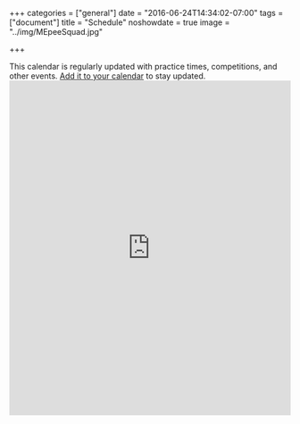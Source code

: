 +++
categories = ["general"]
date = "2016-06-24T14:34:02-07:00"
tags = ["document"]
title = "Schedule"
noshowdate = true
image = "../img/MEpeeSquad.jpg"

+++

<div class="alert alert-info" role="alert">This calendar is regularly updated with practice times, competitions, and other events. <a href="../add_calendar/" class="alert-link">Add it to your calendar</a> to stay updated.</div>
<iframe src="https://calendar.google.com/calendar/embed?showTitle=0&amp;showPrint=0&amp;showCalendars=0&amp;height=600&amp;wkst=1&amp;bgcolor=%23FFFFFF&amp;src=eub272o1l4u2jvmm9grh0bv074%40group.calendar.google.com&amp;color=%232952A3&amp;ctz=America%2FNew_York" style="border-width:0" width="100%" height="600" frameborder="0" scrolling="no"></iframe>
